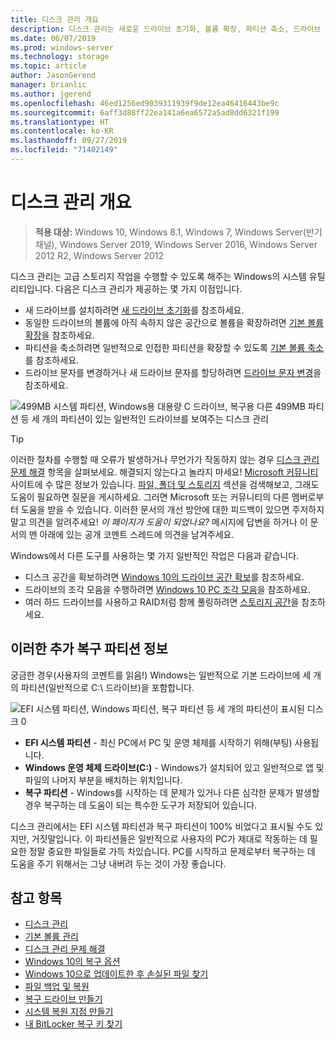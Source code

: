 ```yaml
---
title: 디스크 관리 개요
description: 디스크 관리는 새로운 드라이브 초기화, 볼륨 확장, 파티션 축소, 드라이브 문자 변경과 같은 고급 스토리지 작업을 수행할 수 있도록 해주는 Windows의 시스템 유틸리티입니다.
ms.date: 06/07/2019
ms.prod: windows-server
ms.technology: storage
ms.topic: article
author: JasonGerend
manager: brianlic
ms.author: jgerend
ms.openlocfilehash: 46ed1256ed9039311939f9de12ea46416443be9c
ms.sourcegitcommit: 6aff3d88ff22ea141a6ea6572a5ad8dd6321f199
ms.translationtype: HT
ms.contentlocale: ko-KR
ms.lasthandoff: 09/27/2019
ms.locfileid: "71402149"
---
```

# <a name="overview-of-disk-management"></a>디스크 관리 개요

> **적용 대상:** Windows 10, Windows 8.1, Windows 7, Windows Server(반기 채널), Windows Server 2019, Windows Server 2016, Windows Server 2012 R2, Windows Server 2012

디스크 관리는 고급 스토리지 작업을 수행할 수 있도록 해주는 Windows의 시스템 유틸리티입니다. 다음은 디스크 관리가 제공하는 몇 가지 이점입니다.

- 새 드라이브를 설치하려면 [새 드라이브 초기화](initialize-new-disks.md)를 참조하세요.
- 동일한 드라이브의 볼륨에 아직 속하지 않은 공간으로 볼륨을 확장하려면 [기본 볼륨 확장](extend-a-basic-volume.md)을 참조하세요.
- 파티션을 축소하려면 일반적으로 인접한 파티션을 확장할 수 있도록 [기본 볼륨 축소](shrink-a-basic-volume.md)를 참조하세요.
- 드라이브 문자를 변경하거나 새 드라이브 문자를 할당하려면 [드라이브 문자 변경](change-a-drive-letter.md)을 참조하세요.

![499MB 시스템 파티션, Windows용 대용량 C 드라이브, 복구용 다른 499MB 파티션 등 세 개의 파티션이 있는 일반적인 드라이브를 보여주는 디스크 관리](media/disk-management.png)

> [!TIP]
>  이러한 절차를 수행할 때 오류가 발생하거나 무언가가 작동하지 않는 경우 [디스크 관리 문제 해결](troubleshooting-disk-management.md) 항목을 살펴보세요. 해결되지 않는다고 놀라지 마세요! [Microsoft 커뮤니티](https://answers.microsoft.com/en-us/windows) 사이트에 수 많은 정보가 있습니다. [파일, 폴더 및 스토리지](https://answers.microsoft.com/en-us/windows/forum/windows_10-files?sort=lastreplydate&dir=desc&tab=All&status=all&mod=&modAge=&advFil=&postedAfter=&postedBefore=&threadType=all&isFilterExpanded=true&tm=1514405359639) 섹션을 검색해보고, 그래도 도움이 필요하면 질문을 게시하세요. 그러면 Microsoft 또는 커뮤니티의 다른 멤버로부터 도움을 받을 수 있습니다. 이러한 문서의 개선 방안에 대한 피드백이 있으면 주저하지 말고 의견을 알려주세요! *이 페이지가 도움이 되었나요?* 메시지에 답변을 하거나 이 문서의 맨 아래에 있는 공개 코멘트 스레드에 의견을 남겨주세요.

Windows에서 다른 도구를 사용하는 몇 가지 일반적인 작업은 다음과 같습니다.

- 디스크 공간을 확보하려면 [Windows 10의 드라이브 공간 확보](https://support.microsoft.com/help/12425/windows-10-free-up-drive-space)를 참조하세요.
- 드라이브의 조각 모음을 수행하려면 [Windows 10 PC 조각 모음](https://support.microsoft.com/help/4026701/windows-defragment-your-windows-10-pc)을 참조하세요.
- 여러 하드 드라이브를 사용하고 RAID처럼 함께 풀링하려면 [스토리지 공간](https://support.microsoft.com/help/12438/windows-10-storage-spaces)을 참조하세요.

## <a name="about-those-extra-recovery-partitions"></a>이러한 추가 복구 파티션 정보

궁금한 경우(사용자의 코멘트를 읽음!) Windows는 일반적으로 기본 드라이브에 세 개의 파티션(일반적으로 C:\ 드라이브)을 포함합니다.

![EFI 시스템 파티션, Windows 파티션, 복구 파티션 등 세 개의 파티션이 표시된 디스크 0](media/windows-partitions.png)

- **EFI 시스템 파티션** - 최신 PC에서 PC 및 운영 체제를 시작하기 위해(부팅) 사용됩니다.
- **Windows 운영 체제 드라이브(C:)** - Windows가 설치되어 있고 일반적으로 앱 및 파일의 나머지 부분을 배치하는 위치입니다.
- **복구 파티션** - Windows를 시작하는 데 문제가 있거나 다른 심각한 문제가 발생할 경우 복구하는 데 도움이 되는 특수한 도구가 저장되어 있습니다.

디스크 관리에서는 EFI 시스템 파티션과 복구 파티션이 100% 비었다고 표시될 수도 있지만, 거짓말입니다. 이 파티션들은 일반적으로 사용자의 PC가 제대로 작동하는 데 필요한 정말 중요한 파일들로 가득 차있습니다. PC를 시작하고 문제로부터 복구하는 데 도움을 주기 위해서는 그냥 내버려 두는 것이 가장 좋습니다.

## <a name="see-also"></a>참고 항목

- [디스크 관리](manage-disks.md)
- [기본 볼륨 관리](manage-basic-volumes.md)
- [디스크 관리 문제 해결](troubleshooting-disk-management.md)
- [Windows 10의 복구 옵션](https://support.microsoft.com/help/12415/windows-10-recovery-options)
- [Windows 10으로 업데이트한 후 손실된 파일 찾기](https://support.microsoft.com/help/12386/windows-10-find-lost-files-after-update)
- [파일 백업 및 복원](https://support.microsoft.com/help/17143/windows-10-back-up-your-files)
- [복구 드라이브 만들기](https://support.microsoft.com/help/4026852/windows-create-a-recovery-drive)
- [시스템 복원 지점 만들기](https://support.microsoft.com/help/4027538/windows-create-a-system-restore-point)
- [내 BitLocker 복구 키 찾기](https://support.microsoft.com/help/4026181/windows-find-my-bitlocker-recovery-key)

